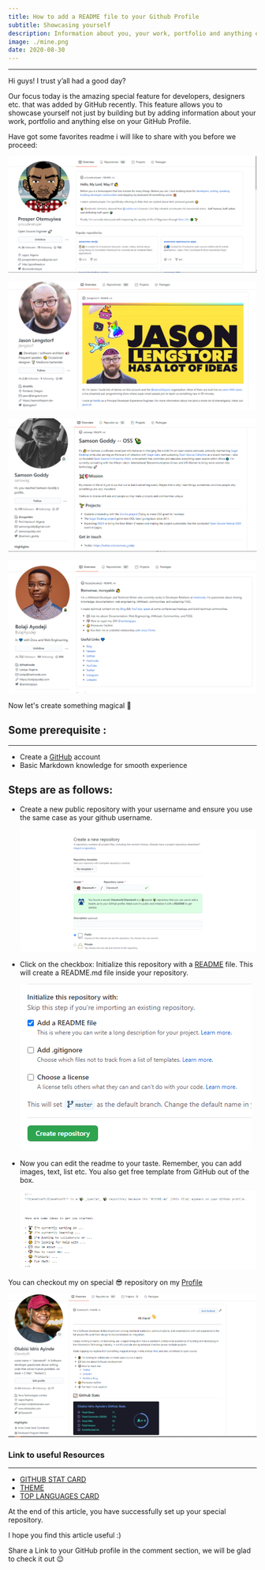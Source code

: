 ```yaml
---
title: How to add a README file to your Github Profile
subtitle: Showcasing yourself
description: Information about you, your work, portfolio and anything else on your GitHub profile
image: ./mine.png
date: 2020-08-30
---
```


---

Hi guys! I trust y’all had a good day?

Our focus today is the amazing special feature for developers, designers etc. that was added by GitHub recently. This feature allows you to showcase yourself not just by building but by adding information about your work, portfolio and anything else on your GitHub Profile.

Have got some favorites readme i will like to share with you before we proceed:

![prosper](./prosper.png)

![jason](./jason.png)

![samson1](./samson.png)

![bolaji](./bolaji.png)


Now let's create something magical 🤗

## Some prerequisite :

---

- Create a [GitHub](https://github.com/ 'GitHub') account
- Basic Markdown knowledge for smooth experience

## Steps are as follows:

- Create a new public repository with your username and ensure you use the same case as your github username.

  ![newrepo](./newrepo.png)

- Click on the checkbox: Initialize this repository with a [README](https://en.wikipedia.org/wiki/README 'ReadMe') file. This will create a README.md file inside your repository.

  ![initialize](./read.png)

- Now you can edit the readme to your taste. Remember, you can add images, text, list etc. You also get free template from GitHub out of the box.

  ![template](./outofbox.png)

You can checkout my on special 😎 repository on my [Profile](https://github.com/Olanetsoft 'GitHub')

![myrepo](./mine.png)

### Link to useful Resources

---

- [GITHUB STAT CARD](https://github.com/anuraghazra/github-readme-stats#github-stats-card 'Stat Card')
- [THEME](https://github.com/anuraghazra/github-readme-stats#themes 'Theme')
- [TOP LANGUAGES CARD](https://github.com/anuraghazra/github-readme-stats#top-languages-card 'Top Lang')

At the end of this article, you have successfully set up your special repository.

I hope you find this article useful :)

Share a Link to your GitHub profile in the comment section, we will be glad to check it out 😉
